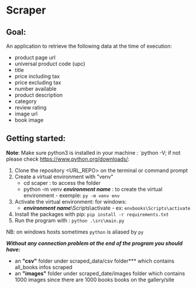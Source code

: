 # Scraper
## Goal:
An application to retrieve the following data at the time of execution:
 - product page url 
 - universal product code (upc) 
 - title 
 - price including tax 
 - price excluding tax 
 - number available
 - product description 
 - category 
 - review rating 
 - image url
 - book image

## Getting started:
**Note**: Make sure python3 is installed in your machine : `python -V; if not please check https://www.python.org/downloads/:
 1. Clone the repository <URL_REPO> on the terminal or command prompt
 2. Create a virtual environment with "venv"  
	 - cd scaper :  to access the folder 
	 - python -m venv ***environment name*** : to create the virtual environment - exemple: `py -m venv env` 
3. Activate the virtual environment:
	for windows:
	- ***environment name***\Scripts\activate - ex: `envbooks\Scripts\activate`
4. Install the packages with pip: `pip install -r requirements.txt`	
6. Run the program with : `python .\src\main.py`

NB: on windows hosts sometimes `python` is aliased by `py`

***Without any connection problem at the end of the program you should have:***

 - an **"csv"** folder under scraped_data/csv folder*** which contains all_books infos scraped
 - an **"images"** folder under scraped_date/images folder which contains 1000 images since there are 1000 books books on the gallery/site
